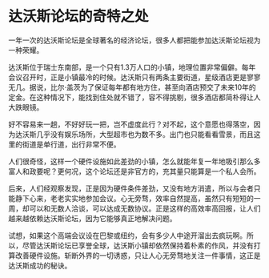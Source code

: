 # 达沃斯论坛的奇特之处

一年一次的达沃斯论坛是全球著名的经济论坛，很多人都把能参加达沃斯论坛视为一种荣耀。 

达沃斯位于瑞士东南部，是一个只有1.3万人口的小镇，地理位置非常偏僻。每年会议召开时，正是小镇最冷的时候。达沃斯只有两条主要街道，星级酒店更是寥寥无几。据说，比尔·盖茨为了保证每年都有地方住，甚至向酒店预交了未来10年的定金。在这种情况下，能找到住处就不错了，容不得挑剔，很多酒店都简朴得让人大跌眼镜。 

好不容易来一趟，不好好玩一把，岂不虚度此行？对不起，这个意愿也得落空，因为达沃斯几乎没有娱乐场所，大型超市也为数不多。出门也只能看看雪景，而且这里的街道是单行道，出行非常不便。 

人们很奇怪，这样一个硬件设施如此差劲的小镇，怎么就能年复一年地吸引那么多富人和政要呢？更何况，这个论坛还是非官方的，充其量只能算是一个私人会所。 

后来，人们经观察发现，正是因为硬件条件差劲，又没有地方消遣，所以与会者只能静下心来，老老实实地参加会议。心无旁骛，效率自然提高，虽然只有短短的一周，却可以和无数人洽谈，可以达成无数协议。正是这样的高效率高回报，让人们越来越依赖达沃斯论坛，因为它能够真正地解决问题。 

试想，如果这个高端会议设在巴黎或纽约，会有多少人中途开溜出去疯玩啊。所以，尽管达沃斯论坛已享誉全球，达沃斯小镇却依然保持着朴素的作风，并没有打算改善硬件设施。斩断外界的一切诱惑，只让人心无旁骛地关注一件事情，这正是达沃斯成功的秘诀。